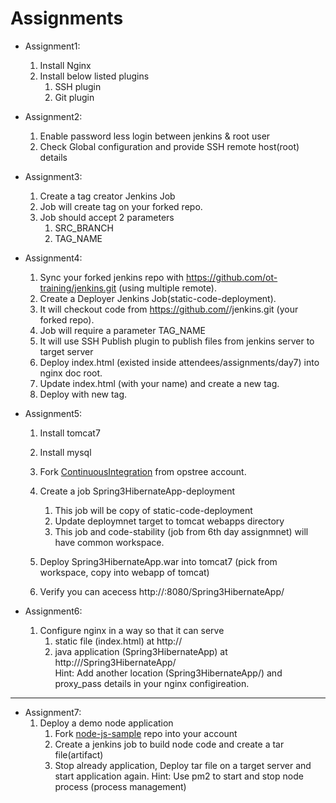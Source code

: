 # Assignments 

* Assignment1:  
	1. Install Nginx 
	2. Install below listed plugins
		1. SSH plugin
		2. Git plugin
     	
* Assignment2:
	1. Enable password less login between jenkins & root user
	2. Check  Global configuration and provide SSH remote host(root) details
 	 
     
* Assignment3:
	1. Create a tag creator Jenkins Job
	2. Job will create tag on your forked repo.
	3. Job should accept 2 parameters  
		1. SRC_BRANCH  
		2. TAG_NAME
		
        
* Assignment4:
	1. Sync your forked jenkins repo with https://github.com/ot-training/jenkins.git (using multiple remote).  
	2. Create a Deployer Jenkins Job(static-code-deployment).  
	3. It will checkout code from https://github.com/<your-name>/jenkins.git (your forked repo).
	4. Job will require a parameter TAG_NAME 
	5. It will use SSH Publish plugin to publish files from jenkins server to target server
	6. Deploy index.html (existed inside attendees/assignments/day7) into nginx doc root.
	7. Update index.html (with your name) and create a new tag. 
	8. Deploy with new tag.  

* Assignment5:
	1. Install tomcat7   
	2. Install mysql
	3. Fork [ContinuousIntegration](https://github.com/OpsTree/ContinuousIntegration) from opstree account.
	4. Create a job Spring3HibernateApp-deployment
		1. This job will be copy of static-code-deployment
		2. Update deploymnet target to tomcat webapps directory
		3. This job and code-stability (job from 6th day assignmnet) will  have common workspace.
	5. Deploy Spring3HibernateApp.war into tomcat7 (pick from workspace, copy into webapp of tomcat)

	6. Verify you can acecess http://<your-machine-ip>:8080/Spring3HibernateApp/

* Assignment6:
	1. Configure nginx in a way so that it can serve
		1. static file (index.html) at http://<your-machine-ip>
		2. java application (Spring3HibernateApp) at http://<your-machine-ip>/Spring3HibernateApp/  
		Hint: Add another location (Spring3HibernateApp/) and proxy_pass details in your nginx configireation. 


---

* Assignment7:  
	1. Deploy a demo node application
		1. Fork [node-js-sample](https://github.com/OpsTree/node-js-sample) repo into your account  
		2. Create a jenkins job to build node code and create a tar file(artifact)  
		3. Stop already application, Deploy tar file on a target server and start application again.
		Hint: Use pm2 to start and stop node process (process management)  
	

 

